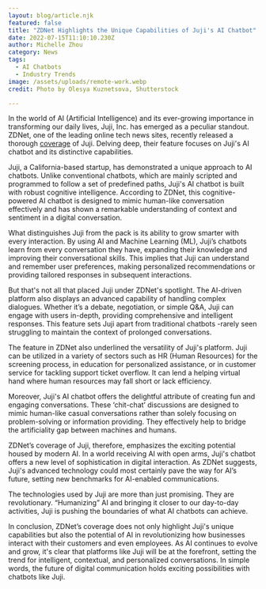 ```yaml
---
layout: blog/article.njk
featured: false
title: "ZDNet Highlights the Unique Capabilities of Juji's AI Chatbot"
date: 2022-07-15T11:10:10.230Z
author: Michelle Zhou
category: News
tags:
  - AI Chatbots
  - Industry Trends
image: /assets/uploads/remote-work.webp
credit: Photo by Olesya Kuznetsova, Shutterstock

---
```

In the world of AI (Artificial Intelligence) and its ever-growing importance in transforming our daily lives, Juji, Inc. has emerged as a peculiar standout. ZDNet, one of the leading online tech news sites, recently released a thorough [coverage](https://www.zdnet.com/article/3-unexpected-tools-redefining-remote-work-for-teams/) of Juji. Delving deep, their feature focuses on Juji's AI chatbot and its distinctive capabilities.

Juji, a California-based startup, has demonstrated a unique approach to AI chatbots. Unlike conventional chatbots, which are mainly scripted and programmed to follow a set of predefined paths, Juji's AI chatbot is built with robust cognitive intelligence. According to ZDNet, this cognitive-powered AI chatbot is designed to mimic human-like conversation effectively and has shown a remarkable understanding of context and sentiment in a digital conversation.

What distinguishes Juji from the pack is its ability to grow smarter with every interaction. By using AI and Machine Learning (ML), Juji’s chatbots learn from every conversation they have, expanding their knowledge and improving their conversational skills. This implies that Juji can understand and remember user preferences, making personalized recommendations or providing tailored responses in subsequent interactions.

But that's not all that placed Juji under ZDNet's spotlight. The AI-driven platform also displays an advanced capability of handling complex dialogues. Whether it’s a debate, negotiation, or simple Q&A, Juji can engage with users in-depth, providing comprehensive and intelligent responses. This feature sets Juji apart from traditional chatbots -rarely seen struggling to maintain the context of prolonged conversations.

The feature in ZDNet also underlined the versatility of Juji's platform. Juji can be utilized in a variety of sectors such as HR (Human Resources) for the screening process, in education for personalized assistance, or in customer service for tackling support ticket overflow. It can lend a helping virtual hand where human resources may fall short or lack efficiency.

Moreover, Juji's AI chatbot offers the delightful attribute of creating fun and engaging conversations. These ‘chit-chat’ discussions are designed to mimic human-like casual conversations rather than solely focusing on problem-solving or information providing. They effectively help to bridge the artificiality gap between machines and humans.

ZDNet’s coverage of Juji, therefore, emphasizes the exciting potential housed by modern AI. In a world receiving AI with open arms, Juji's chatbot offers a new level of sophistication in digital interaction. As ZDNet suggests, Juji's advanced technology could most certainly pave the way for AI’s future, setting new benchmarks for AI-enabled communications.

The technologies used by Juji are more than just promising. They are revolutionary. “Humanizing” AI and bringing it closer to our day-to-day activities, Juji is pushing the boundaries of what AI chatbots can achieve.

In conclusion, ZDNet’s coverage does not only highlight Juji's unique capabilities but also the potential of AI in revolutionizing how businesses interact with their customers and even employees. As AI continues to evolve and grow, it's clear that platforms like Juji will be at the forefront, setting the trend for intelligent, contextual, and personalized conversations. In simple words, the future of digital communication holds exciting possibilities with chatbots like Juji.
